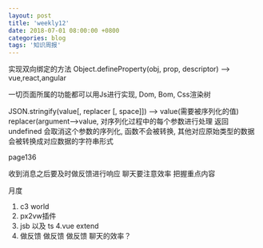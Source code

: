 ```yaml
---
layout: post
title: 'weekly12'
date: 2018-07-01 08:00:00 +0800
categories: blog
tags: '知识周报'
---
```


实现双向绑定的方法 Object.defineProperty(obj, prop, descriptor) --> vue,react,angular

一切页面所属的功能都可以用Js进行实现, Dom, Bom, Css渲染树

JSON.stringify(value[, replacer [, space]]) --> value(需要被序列化的值) replacer(argument-->value, 对序列化过程中的每个参数进行处理 返回undefined 会取消这个参数的序列化, 函数不会被转换, 其他对应原始类型的数据会被转换成对应数据的字符串形式

page136

收到消息之后要及时做反馈进行响应 聊天要注意效率 把握重点内容

月度
1. c3 world
2. px2vw插件
3. jsb 以及 ts
4.vue extend
5. 做反馈 做反馈 做反馈 聊天的效率？
